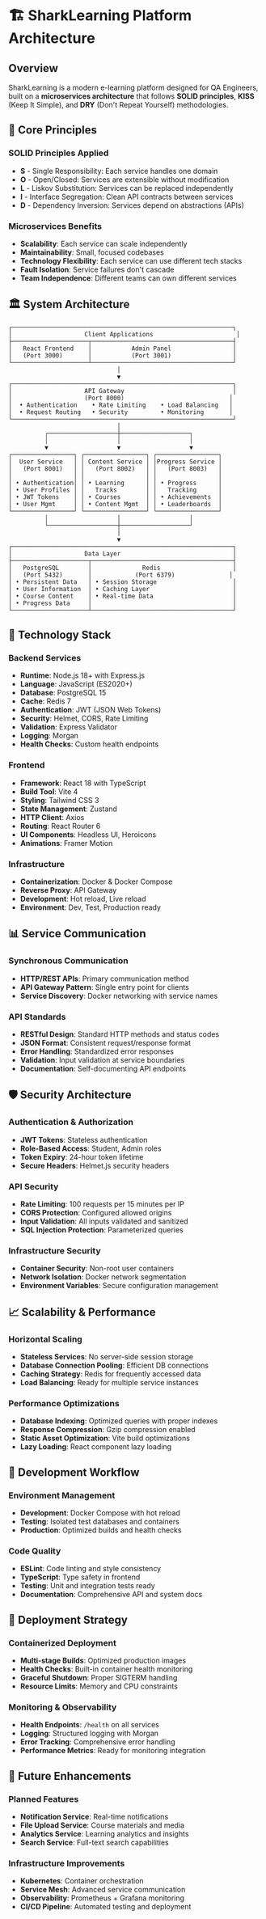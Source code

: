# 🏗️ SharkLearning Platform Architecture

## Overview

SharkLearning is a modern e-learning platform designed for QA Engineers, built on a **microservices architecture** that follows **SOLID principles**, **KISS** (Keep It Simple), and **DRY** (Don't Repeat Yourself) methodologies.

## 🎯 Core Principles

### **SOLID Principles Applied**
- **S** - Single Responsibility: Each service handles one domain
- **O** - Open/Closed: Services are extensible without modification
- **L** - Liskov Substitution: Services can be replaced independently
- **I** - Interface Segregation: Clean API contracts between services
- **D** - Dependency Inversion: Services depend on abstractions (APIs)

### **Microservices Benefits**
- **Scalability**: Each service can scale independently
- **Maintainability**: Small, focused codebases
- **Technology Flexibility**: Each service can use different tech stacks
- **Fault Isolation**: Service failures don't cascade
- **Team Independence**: Different teams can own different services

## 🏛️ System Architecture

```
┌─────────────────────────────────────────────────────────────┐
│                    Client Applications                       │
├─────────────────────┬───────────────────────────────────────┤
│   React Frontend    │           Admin Panel                 │
│   (Port 3000)       │           (Port 3001)                 │
└─────────────────────┴───────────────────────────────────────┘
                              │
                              ▼
┌─────────────────────────────────────────────────────────────┐
│                    API Gateway                              │
│                    (Port 8000)                             │
│  • Authentication    • Rate Limiting    • Load Balancing   │
│  • Request Routing   • Security         • Monitoring       │
└─────────────────────────────────────────────────────────────┘
                              │
          ┌───────────────────┼───────────────────┐
          │                   │                   │
          ▼                   ▼                   ▼
┌─────────────────┐ ┌─────────────────┐ ┌─────────────────┐
│  User Service   │ │ Content Service │ │Progress Service │
│   (Port 8001)   │ │   (Port 8002)   │ │   (Port 8003)   │
│                 │ │                 │ │                 │
│ • Authentication│ │ • Learning      │ │ • Progress      │
│ • User Profiles │ │   Tracks        │ │   Tracking      │
│ • JWT Tokens    │ │ • Courses       │ │ • Achievements  │
│ • User Mgmt     │ │ • Content Mgmt  │ │ • Leaderboards  │
└─────────────────┘ └─────────────────┘ └─────────────────┘
          │                   │                   │
          └───────────────────┼───────────────────┘
                              │
                              ▼
┌─────────────────────────────────────────────────────────────┐
│                    Data Layer                               │
├─────────────────────┬───────────────────────────────────────┤
│   PostgreSQL        │              Redis                    │
│   (Port 5432)       │            (Port 6379)               │
│ • Persistent Data   │ • Session Storage                     │
│ • User Information  │ • Caching Layer                       │
│ • Course Content    │ • Real-time Data                      │
│ • Progress Data     │                                       │
└─────────────────────┴───────────────────────────────────────┘
```

## 🔧 Technology Stack

### **Backend Services**
- **Runtime**: Node.js 18+ with Express.js
- **Language**: JavaScript (ES2020+)
- **Database**: PostgreSQL 15
- **Cache**: Redis 7
- **Authentication**: JWT (JSON Web Tokens)
- **Security**: Helmet, CORS, Rate Limiting
- **Validation**: Express Validator
- **Logging**: Morgan
- **Health Checks**: Custom health endpoints

### **Frontend**
- **Framework**: React 18 with TypeScript
- **Build Tool**: Vite 4
- **Styling**: Tailwind CSS 3
- **State Management**: Zustand
- **HTTP Client**: Axios
- **Routing**: React Router 6
- **UI Components**: Headless UI, Heroicons
- **Animations**: Framer Motion

### **Infrastructure**
- **Containerization**: Docker & Docker Compose
- **Reverse Proxy**: API Gateway
- **Development**: Hot reload, Live reload
- **Environment**: Dev, Test, Production ready

## 📊 Service Communication

### **Synchronous Communication**
- **HTTP/REST APIs**: Primary communication method
- **API Gateway Pattern**: Single entry point for clients
- **Service Discovery**: Docker networking with service names

### **API Standards**
- **RESTful Design**: Standard HTTP methods and status codes
- **JSON Format**: Consistent request/response format
- **Error Handling**: Standardized error responses
- **Validation**: Input validation at service boundaries
- **Documentation**: Self-documenting API endpoints

## 🛡️ Security Architecture

### **Authentication & Authorization**
- **JWT Tokens**: Stateless authentication
- **Role-Based Access**: Student, Admin roles
- **Token Expiry**: 24-hour token lifetime
- **Secure Headers**: Helmet.js security headers

### **API Security**
- **Rate Limiting**: 100 requests per 15 minutes per IP
- **CORS Protection**: Configured allowed origins
- **Input Validation**: All inputs validated and sanitized
- **SQL Injection Protection**: Parameterized queries

### **Infrastructure Security**
- **Container Security**: Non-root user containers
- **Network Isolation**: Docker network segmentation
- **Environment Variables**: Secure configuration management

## 📈 Scalability & Performance

### **Horizontal Scaling**
- **Stateless Services**: No server-side session storage
- **Database Connection Pooling**: Efficient DB connections
- **Caching Strategy**: Redis for frequently accessed data
- **Load Balancing**: Ready for multiple service instances

### **Performance Optimizations**
- **Database Indexing**: Optimized queries with proper indexes
- **Response Compression**: Gzip compression enabled
- **Static Asset Optimization**: Vite build optimizations
- **Lazy Loading**: React component lazy loading

## 🔄 Development Workflow

### **Environment Management**
- **Development**: Docker Compose with hot reload
- **Testing**: Isolated test databases and containers
- **Production**: Optimized builds and health checks

### **Code Quality**
- **ESLint**: Code linting and style consistency
- **TypeScript**: Type safety in frontend
- **Testing**: Unit and integration tests ready
- **Documentation**: Comprehensive API and system docs

## 🚀 Deployment Strategy

### **Containerized Deployment**
- **Multi-stage Builds**: Optimized production images
- **Health Checks**: Built-in container health monitoring
- **Graceful Shutdown**: Proper SIGTERM handling
- **Resource Limits**: Memory and CPU constraints

### **Monitoring & Observability**
- **Health Endpoints**: `/health` on all services
- **Logging**: Structured logging with Morgan
- **Error Tracking**: Comprehensive error handling
- **Performance Metrics**: Ready for monitoring integration

## 🔮 Future Enhancements

### **Planned Features**
- **Notification Service**: Real-time notifications
- **File Upload Service**: Course materials and media
- **Analytics Service**: Learning analytics and insights
- **Search Service**: Full-text search capabilities

### **Infrastructure Improvements**
- **Kubernetes**: Container orchestration
- **Service Mesh**: Advanced service communication
- **Observability**: Prometheus + Grafana monitoring
- **CI/CD Pipeline**: Automated testing and deployment 